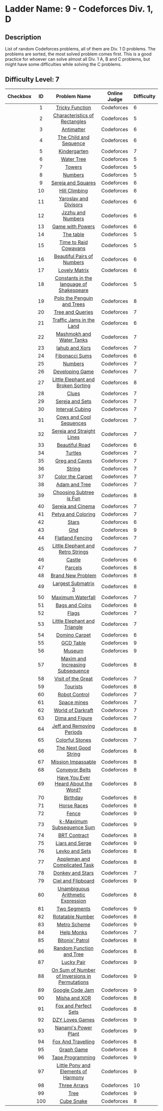 # Ladder Name: 9 - Codeforces Div. 1, D
## Description
 List of random Codeforces problems, all of them are Div. 1 D problems. The problems are sorted, the most solved problem comes first. This is a good practice for whoever can solve almost all Div. 1 A, B and C problems, but might have some difficulties while solving the C problems.
## Difficulty Level: 7

| Checkbox | ID  | Problem Name | Online Judge | Difficulty |
|---|:---:|:---:|---|---|
| |1|[Tricky Function](http://codeforces.com/problemset/problem/429/D)|Codeforces|6|
| |2|[Characteristics of Rectangles](http://codeforces.com/problemset/problem/333/D)|Codeforces|5|
| |3|[Antimatter](http://codeforces.com/problemset/problem/383/D)|Codeforces|6|
| |4|[The Child and Sequence](http://codeforces.com/problemset/problem/438/D)|Codeforces|6|
| |5|[Kindergarten](http://codeforces.com/problemset/problem/484/D)|Codeforces|7|
| |6|[Water Tree](http://codeforces.com/problemset/problem/343/D)|Codeforces|5|
| |7|[Towers](http://codeforces.com/problemset/problem/229/D)|Codeforces|5|
| |8|[Numbers](http://codeforces.com/problemset/problem/128/D)|Codeforces|5|
| |9|[Sereja and Squares](http://codeforces.com/problemset/problem/425/D)|Codeforces|6|
| |10|[Hill Climbing](http://codeforces.com/problemset/problem/406/D)|Codeforces|6|
| |11|[Yaroslav and Divisors](http://codeforces.com/problemset/problem/301/D)|Codeforces|6|
| |12|[Jzzhu and Numbers](http://codeforces.com/problemset/problem/449/D)|Codeforces|6|
| |13|[Game with Powers](http://codeforces.com/problemset/problem/317/D)|Codeforces|6|
| |14|[The table](http://codeforces.com/problemset/problem/226/D)|Codeforces|5|
| |15|[Time to Raid Cowavans](http://codeforces.com/problemset/problem/103/D)|Codeforces|5|
| |16|[Beautiful Pairs of Numbers](http://codeforces.com/problemset/problem/403/D)|Codeforces|6|
| |17|[Lovely Matrix](http://codeforces.com/problemset/problem/274/D)|Codeforces|6|
| |18|[Constants in the language of Shakespeare](http://codeforces.com/problemset/problem/132/D)|Codeforces|5|
| |19|[Polo the Penguin and Trees ](http://codeforces.com/problemset/problem/288/D)|Codeforces|8|
| |20|[Tree and Queries](http://codeforces.com/problemset/problem/375/D)|Codeforces|7|
| |21|[Traffic Jams in the Land](http://codeforces.com/problemset/problem/498/D)|Codeforces|6|
| |22|[Mashmokh and Water Tanks](http://codeforces.com/problemset/problem/414/D)|Codeforces|7|
| |23|[Iahub and Xors](http://codeforces.com/problemset/problem/341/D)|Codeforces|7|
| |24|[Fibonacci Sums](http://codeforces.com/problemset/problem/126/D)|Codeforces|6|
| |25|[Numbers](http://codeforces.com/problemset/problem/83/D)|Codeforces|7|
| |26|[Developing Game](http://codeforces.com/problemset/problem/377/D)|Codeforces|7|
| |27|[Little Elephant and Broken Sorting](http://codeforces.com/problemset/problem/258/D)|Codeforces|8|
| |28|[Clues](http://codeforces.com/problemset/problem/156/D)|Codeforces|7|
| |29|[Sereja and Sets](http://codeforces.com/problemset/problem/367/D)|Codeforces|7|
| |30|[Interval Cubing](http://codeforces.com/problemset/problem/311/D)|Codeforces|7|
| |31|[Cows and Cool Sequences](http://codeforces.com/problemset/problem/283/D)|Codeforces|7|
| |32|[Sereja and Straight Lines](http://codeforces.com/problemset/problem/314/D)|Codeforces|7|
| |33|[Beautiful Road](http://codeforces.com/problemset/problem/87/D)|Codeforces|6|
| |34|[Turtles](http://codeforces.com/problemset/problem/348/D)|Codeforces|7|
| |35|[Greg and Caves](http://codeforces.com/problemset/problem/295/D)|Codeforces|7|
| |36|[String](http://codeforces.com/problemset/problem/123/D)|Codeforces|7|
| |37|[Color the Carpet](http://codeforces.com/problemset/problem/297/D)|Codeforces|7|
| |38|[Adam and Tree](http://codeforces.com/problemset/problem/442/D)|Codeforces|7|
| |39|[Choosing Subtree is Fun](http://codeforces.com/problemset/problem/372/D)|Codeforces|8|
| |40|[Sereja and Cinema](http://codeforces.com/problemset/problem/380/D)|Codeforces|7|
| |41|[Petya and Coloring](http://codeforces.com/problemset/problem/111/D)|Codeforces|7|
| |42|[Stars](http://codeforces.com/problemset/problem/213/D)|Codeforces|6|
| |43|[Ghd](http://codeforces.com/problemset/problem/364/D)|Codeforces|9|
| |44|[Flatland Fencing](http://codeforces.com/problemset/problem/154/D)|Codeforces|7|
| |45|[Little Elephant and Retro Strings](http://codeforces.com/problemset/problem/204/D)|Codeforces|7|
| |46|[Castle](http://codeforces.com/problemset/problem/101/D)|Codeforces|6|
| |47|[Parcels](http://codeforces.com/problemset/problem/480/D)|Codeforces|8|
| |48|[Brand New Problem](http://codeforces.com/problemset/problem/201/D)|Codeforces|8|
| |49|[Largest Submatrix 3](http://codeforces.com/problemset/problem/407/D)|Codeforces|8|
| |50|[Maximum Waterfall](http://codeforces.com/problemset/problem/269/D)|Codeforces|7|
| |51|[Bags and Coins](http://codeforces.com/problemset/problem/356/D)|Codeforces|8|
| |52|[Flags](http://codeforces.com/problemset/problem/93/D)|Codeforces|7|
| |53|[Little Elephant and Triangle](http://codeforces.com/problemset/problem/220/D)|Codeforces|7|
| |54|[Domino Carpet](http://codeforces.com/problemset/problem/77/D)|Codeforces|6|
| |55|[GCD Table](http://codeforces.com/problemset/problem/338/D)|Codeforces|9|
| |56|[Museum](http://codeforces.com/problemset/problem/113/D)|Codeforces|9|
| |57|[Maxim and Increasing Subsequence](http://codeforces.com/problemset/problem/261/D)|Codeforces|8|
| |58|[Visit of the Great](http://codeforces.com/problemset/problem/185/D)|Codeforces|7|
| |59|[Tourists](http://codeforces.com/problemset/problem/286/D)|Codeforces|8|
| |60|[Robot Control](http://codeforces.com/problemset/problem/346/D)|Codeforces|7|
| |61|[Space mines](http://codeforces.com/problemset/problem/89/D)|Codeforces|7|
| |62|[World of Darkraft](http://codeforces.com/problemset/problem/138/D)|Codeforces|7|
| |63|[Dima and Figure](http://codeforces.com/problemset/problem/273/D)|Codeforces|7|
| |64|[Jeff and Removing Periods](http://codeforces.com/problemset/problem/351/D)|Codeforces|8|
| |65|[Colorful Stones](http://codeforces.com/problemset/problem/264/D)|Codeforces|7|
| |66|[The Next Good String](http://codeforces.com/problemset/problem/196/D)|Codeforces|8|
| |67|[Mission Impassable](http://codeforces.com/problemset/problem/150/D)|Codeforces|8|
| |68|[Conveyor Belts](http://codeforces.com/problemset/problem/487/D)|Codeforces|8|
| |69|[Have You Ever Heard About the Word?](http://codeforces.com/problemset/problem/319/D)|Codeforces|8|
| |70|[Birthday](http://codeforces.com/problemset/problem/494/D)|Codeforces|8|
| |71|[Horse Races](http://codeforces.com/problemset/problem/95/D)|Codeforces|8|
| |72|[Fence](http://codeforces.com/problemset/problem/232/D)|Codeforces|9|
| |73|[k-Maximum Subsequence Sum](http://codeforces.com/problemset/problem/280/D)|Codeforces|9|
| |74|[BRT Contract ](http://codeforces.com/problemset/problem/187/D)|Codeforces|8|
| |75|[Liars and Serge](http://codeforces.com/problemset/problem/256/D)|Codeforces|9|
| |76|[Levko and Sets](http://codeforces.com/problemset/problem/360/D)|Codeforces|8|
| |77|[Appleman and Complicated Task](http://codeforces.com/problemset/problem/461/D)|Codeforces|8|
| |78|[Donkey and Stars](http://codeforces.com/problemset/problem/249/D)|Codeforces|7|
| |79|[Ciel and Flipboard](http://codeforces.com/problemset/problem/321/D)|Codeforces|9|
| |80|[Unambiguous Arithmetic Expression](http://codeforces.com/problemset/problem/115/D)|Codeforces|8|
| |81|[Two Segments](http://codeforces.com/problemset/problem/193/D)|Codeforces|9|
| |82|[Rotatable Number](http://codeforces.com/problemset/problem/303/D)|Codeforces|8|
| |83|[Metro Scheme](http://codeforces.com/problemset/problem/191/D)|Codeforces|9|
| |84|[Help Monks](http://codeforces.com/problemset/problem/98/D)|Codeforces|7|
| |85|[Bitonix' Patrol](http://codeforces.com/problemset/problem/217/D)|Codeforces|8|
| |86|[Random Function and Tree](http://codeforces.com/problemset/problem/482/D)|Codeforces|8|
| |87|[Lucky Pair](http://codeforces.com/problemset/problem/145/D)|Codeforces|9|
| |88|[On Sum of Number of Inversions in Permutations](http://codeforces.com/problemset/problem/396/D)|Codeforces|9|
| |89|[Google Code Jam](http://codeforces.com/problemset/problem/277/D)|Codeforces|9|
| |90|[Misha and XOR](http://codeforces.com/problemset/problem/504/D)|Codeforces|8|
| |91|[Fox and Perfect Sets](http://codeforces.com/problemset/problem/388/D)|Codeforces|8|
| |92|[DZY Loves Games](http://codeforces.com/problemset/problem/446/D)|Codeforces|9|
| |93|[Nanami's Power Plant](http://codeforces.com/problemset/problem/434/D)|Codeforces|9|
| |94|[Fox And Travelling](http://codeforces.com/problemset/problem/512/D)|Codeforces|8|
| |95|[Graph Game](http://codeforces.com/problemset/problem/235/D)|Codeforces|8|
| |96|[Tape Programming](http://codeforces.com/problemset/problem/238/D)|Codeforces|9|
| |97|[Little Pony and Elements of Harmony](http://codeforces.com/problemset/problem/453/D)|Codeforces|9|
| |98|[Three Arrays](http://codeforces.com/problemset/problem/392/D)|Codeforces|10|
| |99|[Tree](http://codeforces.com/problemset/problem/468/D)|Codeforces|9|
| |100|[Cube Snake](http://codeforces.com/problemset/problem/198/D)|Codeforces|8|
